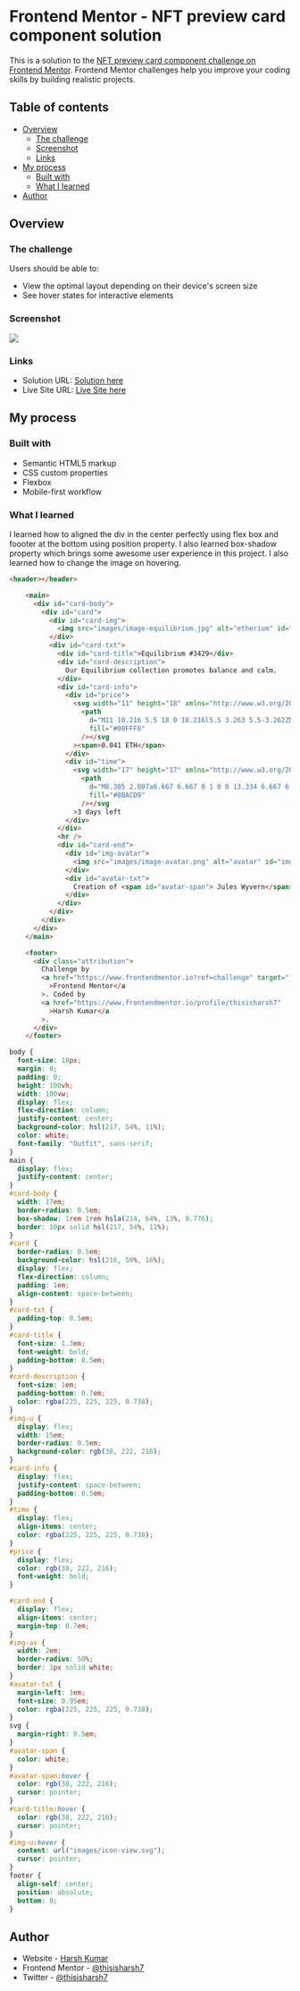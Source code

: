 # Frontend Mentor - NFT preview card component solution

This is a solution to the [NFT preview card component challenge on Frontend Mentor](https://www.frontendmentor.io/challenges/nft-preview-card-component-SbdUL_w0U). Frontend Mentor challenges help you improve your coding skills by building realistic projects. 

## Table of contents

- [Overview](#overview)
  - [The challenge](#the-challenge)
  - [Screenshot](#screenshot)
  - [Links](#links)
- [My process](#my-process)
  - [Built with](#built-with)
  - [What I learned](#what-i-learned)
- [Author](#author)

## Overview

### The challenge

Users should be able to:

- View the optimal layout depending on their device's screen size
- See hover states for interactive elements

### Screenshot

![](./screenshot.jpg)

### Links

- Solution URL: [Solution here](https://www.frontendmentor.io/solutions/nftpreviewcardcomponent-D2YfPmdvzf)
- Live Site URL: [Live Site here](https://stellular-jalebi-3b1ecc.netlify.app/)

## My process

### Built with

- Semantic HTML5 markup
- CSS custom properties
- Flexbox
- Mobile-first workflow


### What I learned

I learned how to aligned the div in the center perfectly using flex box and foooter at the bottom using position property. I also learned box-shadow property which brings some awesome user experience in this project. I also learned how to change the image on hovering.

```html
<header></header>

    <main>
      <div id="card-body">
        <div id="card">
          <div id="card-img">
            <img src="images/image-equilibrium.jpg" alt="etherium" id="img-u" />
          </div>
          <div id="card-txt">
            <div id="card-title">Equilibrium #3429</div>
            <div id="card-description">
              Our Equilibrium collection promotes balance and calm.
            </div>
            <div id="card-info">
              <div id="price">
                <svg width="11" height="18" xmlns="http://www.w3.org/2000/svg">
                  <path
                    d="M11 10.216 5.5 18 0 10.216l5.5 3.263 5.5-3.262ZM5.5 0l5.496 9.169L5.5 12.43 0 9.17 5.5 0Z"
                    fill="#00FFF8"
                  /></svg
                ><span>0.041 ETH</span>
              </div>
              <div id="time">
                <svg width="17" height="17" xmlns="http://www.w3.org/2000/svg">
                  <path
                    d="M8.305 2.007a6.667 6.667 0 1 0 0 13.334 6.667 6.667 0 0 0 0-13.334Zm2.667 7.334H8.305a.667.667 0 0 1-.667-.667V6.007a.667.667 0 0 1 1.334 0v2h2a.667.667 0 0 1 0 1.334Z"
                    fill="#8BACD9"
                  /></svg
                >3 days left
              </div>
            </div>
            <hr />
            <div id="card-end">
              <div id="img-avatar">
                <img src="images/image-avatar.png" alt="avatar" id="img-av" />
              </div>
              <div id="avatar-txt">
                Creation of <span id="avatar-span"> Jules Wyvern</span>
              </div>
            </div>
          </div>
        </div>
      </div>
    </main>

    <footer>
      <div class="attribution">
        Challenge by
        <a href="https://www.frontendmentor.io?ref=challenge" target="_blank"
          >Frontend Mentor</a
        >. Coded by
        <a href="https://www.frontendmentor.io/profile/thisisharsh7"
          >Harsh Kumar</a
        >.
      </div>
    </footer>
```
```css
body {
  font-size: 18px;
  margin: 0;
  padding: 0;
  height: 100vh;
  width: 100vw;
  display: flex;
  flex-direction: column;
  justify-content: center;
  background-color: hsl(217, 54%, 11%);
  color: white;
  font-family: "Outfit", sans-serif;
}
main {
  display: flex;
  justify-content: center;
}
#card-body {
  width: 17em;
  border-radius: 0.5em;
  box-shadow: 1rem 1rem hsla(214, 64%, 13%, 0.776);
  border: 10px solid hsl(217, 54%, 11%);
}
#card {
  border-radius: 0.5em;
  background-color: hsl(216, 50%, 16%);
  display: flex;
  flex-direction: column;
  padding: 1em;
  align-content: space-between;
}
#card-txt {
  padding-top: 0.5em;
}
#card-title {
  font-size: 1.3em;
  font-weight: bold;
  padding-bottom: 0.5em;
}
#card-description {
  font-size: 1em;
  padding-bottom: 0.7em;
  color: rgba(225, 225, 225, 0.738);
}
#img-u {
  display: flex;
  width: 15em;
  border-radius: 0.5em;
  background-color: rgb(38, 222, 216);
}
#card-info {
  display: flex;
  justify-content: space-between;
  padding-bottom: 0.5em;
}
#time {
  display: flex;
  align-items: center;
  color: rgba(225, 225, 225, 0.738);
}
#price {
  display: flex;
  color: rgb(38, 222, 216);
  font-weight: bold;
}

#card-end {
  display: flex;
  align-items: center;
  margin-top: 0.7em;
}
#img-av {
  width: 2em;
  border-radius: 50%;
  border: 1px solid white;
}
#avatar-txt {
  margin-left: 1em;
  font-size: 0.95em;
  color: rgba(225, 225, 225, 0.738);
}
svg {
  margin-right: 0.5em;
}
#avatar-span {
  color: white;
}
#avatar-span:hover {
  color: rgb(38, 222, 216);
  cursor: pointer;
}
#card-title:hover {
  color: rgb(38, 222, 216);
  cursor: pointer;
}
#img-u:hover {
  content: url("images/icon-view.svg");
  cursor: pointer;
}
footer {
  align-self: center;
  position: absolute;
  bottom: 0;
}

```

## Author

- Website - [Harsh Kumar](https://github.com/thisisharsh7)
- Frontend Mentor - [@thisisharsh7](https://www.frontendmentor.io/profile/thisisharsh7)
- Twitter - [@thisisharsh7](https://www.twitter.com/thisisharsh7)